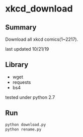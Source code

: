 # xkcd_download
## Summary
Download all xkcd comics(1~2217).

last updated 10/21/19
## Library
- wget
- requests
- bs4

tested under python 2.7

## Run
```bash
python download.py
python rename.py
```
